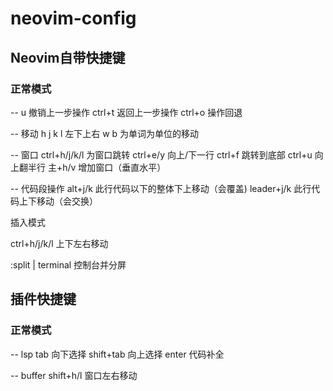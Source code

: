 # neovim-config

## Neovim自带快捷键

### 正常模式
-- 
u 撤销上一步操作
ctrl+t 返回上一步操作
ctrl+o 操作回退

-- 移动
h j k l 左下上右
w b 为单词为单位的移动

-- 窗口
ctrl+h/j/k/l 为窗口跳转
ctrl+e/y 向上/下一行
ctrl+f 跳转到底部
ctrl+u 向上翻半行
主+h/v 增加窗口（垂直水平）

-- 代码段操作
alt+j/k 此行代码以下的整体下上移动（会覆盖)
leader+j/k 此行代码上下移动（会交换）

插入模式

ctrl+h/j/k/l 上下左右移动

:split | terminal 控制台并分屏 

## 插件快捷键

### 正常模式

-- lsp
tab 向下选择
shift+tab 向上选择
enter 代码补全

-- buffer
shift+h/l 窗口左右移动
